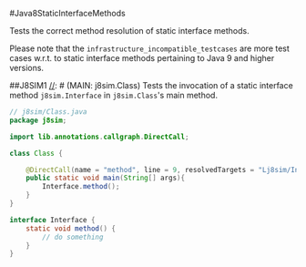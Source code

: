 #Java8StaticInterfaceMethods

Tests the correct method resolution of static interface methods.

Please note that the ```infrastructure_incompatible_testcases``` are more test cases w.r.t. to 
static interface methods pertaining to Java 9 and higher versions.
 
##J8SIM1
[//]: # (MAIN: j8sim.Class)
Tests the invocation of a static interface method ```j8sim.Interface``` in ```j8sim.Class```'s main
method.
```java
// j8sim/Class.java
package j8sim;

import lib.annotations.callgraph.DirectCall;

class Class {

    @DirectCall(name = "method", line = 9, resolvedTargets = "Lj8sim/Interface;")
    public static void main(String[] args){
        Interface.method();
    }
}

interface Interface {
    static void method() {
        // do something
    }
}
```
[//]: # (END)
